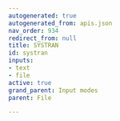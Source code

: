 ```yaml
---
autogenerated: true
autogenerated_from: apis.json
nav_order: 934
redirect_from: null
title: SYSTRAN
id: systran
inputs:
- text
- file
active: true
grand_parent: Input modes
parent: File

---
```


